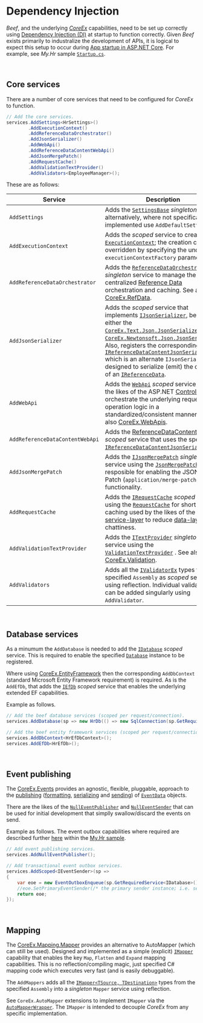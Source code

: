 # Dependency Injection

_Beef_, and the underlying [_CoreEx_](https://github.com/Avanade/CoreEx) capabilities, need to be set up correctly using [Dependency Injection (DI)](https://docs.microsoft.com/en-us/aspnet/core/fundamentals/dependency-injection) at startup to function correctly. Given _Beef_ exists primarily to industralize the development of APIs, it is logical to expect this setup to occur during [App startup in ASP.NET Core](https://learn.microsoft.com/en-us/aspnet/core/fundamentals/startup). For example, see _My.Hr_ sample [`Startup.cs`](../samples/My.Hr/My.Hr.Api/Startup.cs).

<br/>

## Core services

There are a number of core services that need to be configured for _CoreEx_ to function.

``` csharp
// Add the core services.
services.AddSettings<HrSettings>()
        .AddExecutionContext()
        .AddReferenceDataOrchestrator()
        .AddJsonSerializer()
        .AddWebApi()
        .AddReferenceDataContentWebApi()
        .AddJsonMergePatch()
        .AddRequestCache()
        .AddValidationTextProvider()
        .AddValidators<EmployeeManager>();
```

These are as follows:

Service | Description
-|-
`AddSettings` | Adds the [`SettingsBase`](https://github.com/Avanade/CoreEx/blob/main/src/CoreEx/Configuration/SettingsBase.cs) _singleton_ service; alternatively, where not specifically implemented use `AddDefaultSettings`.
`AddExecutionContext` | Adds the _scoped_ service to create an [`ExecutionContext`](https://github.com/Avanade/CoreEx/blob/main/src/CoreEx/ExecutionContext.cs); the creation can be overridden by specifying the underlying `executionContextFactory` parameter.
`AddReferenceDataOrchestrator` | Adds the [`ReferenceDataOrchestrator`](https://github.com/Avanade/CoreEx/blob/main/src/CoreEx/RefData/ReferenceDataOrchestrator.cs) _singleton_ service to manage the centralized [Reference Data](./Reference-Data.md) orchestration and caching. See also [CoreEx.RefData](https://github.com/Avanade/CoreEx/blob/main/src/CoreEx/RefData/README.md).
`AddJsonSerializer` | Adds the _scoped_ service that implements [`IJsonSerializer`](https://github.com/Avanade/CoreEx/blob/main/src/CoreEx/Json/IJsonSerializer.cs), being either the [`CoreEx.Text.Json.JsonSerializer`](https://github.com/Avanade/CoreEx/blob/main/src/CoreEx/Text/Json/JsonSerializer.cs) or [`CoreEx.Newtonsoft.Json.JsonSerializer`](https://github.com/Avanade/CoreEx/blob/main/src/CoreEx.Newtonsoft/Json/JsonSerializer.cs). Also, registers the corresponding [`IReferenceDataContentJsonSerializer `](https://github.com/Avanade/CoreEx/blob/main/src/CoreEx/Json/IReferenceDataContentJsonSerializer.cs) which is an alternate `IJsonSerializer` designed to serialize (emit) the contents of an [`IReferenceData`](https://github.com/Avanade/CoreEx/blob/main/src/CoreEx/RefData/IReferenceData.cs).
`AddWebApi` | Adds the [`WebApi`](https://github.com/Avanade/CoreEx/blob/main/src/CoreEx/WebApis/WebApi.cs) _scoped_ service used by the likes of the ASP.NET [Controllers](../samples/My.Hr/My.Hr.Api/Controllers/Generated/EmployeeController.cs) to orchestrate the underlying request operation logic in a standardized/consistent manner. See also [CoreEx.WebApis](https://github.com/Avanade/CoreEx/blob/main/src/CoreEx/WebApis/Readme.md).
`AddReferenceDataContentWebApi` | Adds the [ReferenceDataContentWebApi](https://github.com/Avanade/CoreEx/blob/main/src/CoreEx/WebApis/ReferenceDataContentWebApi.cs) _scoped_ service that uses the specialized [`IReferenceDataContentJsonSerializer `](https://github.com/Avanade/CoreEx/blob/main/src/CoreEx/Json/IReferenceDataContentJsonSerializer.cs).
`AddJsonMergePatch` | Adds the [`IJsonMergePatch`](https://github.com/Avanade/CoreEx/blob/main/src/CoreEx/Json/Merge/IJsonMergePatch.cs) _singleton_ service using the [`JsonMergePatch`](https://github.com/Avanade/CoreEx/blob/main/src/CoreEx/Json/Merge/JsonMergePatch.cs) that is resposible for enabling the JSON Merge Patch (`application/merge-patch+json`) functionality.
`AddRequestCache` | Adds the [`IRequestCache`](https://github.com/Avanade/CoreEx/blob/main/src/CoreEx/Caching/IRequestCache.cs) _scoped_ service using the [`RequestCache`](https://github.com/Avanade/CoreEx/blob/main/src/CoreEx/Caching/RequestCache.cs) for short-lived caching used by the likes of the [data-service-layer](./Layer-DataSvc.md) to reduce [data-layer](./Layer-Data.md) chattiness.
`AddValidationTextProvider` | Adds the [`ITextProvider`](https://github.com/Avanade/CoreEx/blob/main/src/CoreEx/Localization/ITextProvider.cs) _singleton_ service using the [`ValidationTextProvider`](https://github.com/Avanade/CoreEx/blob/main/src/CoreEx.Validation/ValidationTextProvider.cs) . See also [CoreEx.Validation](https://github.com/Avanade/CoreEx/blob/main/src/CoreEx.Validation/README.md).
`AddValidators` | Adds all the [`IValidatorEx`](https://github.com/Avanade/CoreEx/blob/main/src/CoreEx.Validation/IValidatorExT.cs) types from the specified `Assembly` as _scoped_ services using reflection. Individual validators can be added singularly using `AddValidator`.

<br/>

## Database services

As a minumum the `AddDatabase` is needed to add the [`IDatabase`](https://github.com/Avanade/CoreEx/blob/main/src/CoreEx.Database/IDatabase.cs) _scoped_ service. This is required to enable the specified [`Database`](https://github.com/Avanade/CoreEx/blob/main/src/CoreEx.Database/Database.cs) instance to be registered. 

Where using [CoreEx.EntityFramework](https://github.com/Avanade/CoreEx/blob/main/src/CoreEx.EntityFrameworkCore/README.md) then the corresponding `AddDbContext` (standard Microsoft Entity Framework requirement) is required. As is the `AddEfDb`, that adds the [`IEfDb`](https://github.com/Avanade/CoreEx/blob/main/src/CoreEx.EntityFrameworkCore/IEfDb.cs) _scoped_ service that enables the underlying extended EF capabilities.

Example as follows.

``` csharp
// Add the beef database services (scoped per request/connection).
services.AddDatabase(sp => new HrDb(() => new SqlConnection(sp.GetRequiredService<HrSettings>().DatabaseConnectionString), p.GetRequiredService<ILogger<HrDb>>()));

// Add the beef entity framework services (scoped per request/connection).
services.AddDbContext<HrEfDbContext>();
services.AddEfDb<HrEfDb>();
```

<br/>

## Event publishing

The [CoreEx.Events](https://github.com/Avanade/CoreEx/blob/main/src/CoreEx/Events/README.md) provides an agnostic, flexible, pluggable, approach to the [publishing](https://github.com/Avanade/CoreEx/blob/main/src/CoreEx/Events/IEventPublisher.cs) ([formatting](https://github.com/Avanade/CoreEx/blob/main/src/CoreEx/Events/EventDataFormatter.cs), [serializing](https://github.com/Avanade/CoreEx/blob/main/src/CoreEx/Events/IEventSerializer.cs) and [sending](https://github.com/Avanade/CoreEx/blob/main/src/CoreEx/Events/IEventSender.cs)) of [`EventData`](https://github.com/Avanade/CoreEx/blob/main/src/CoreEx/Events/EventData.cs) objects.

There are the likes of the [`NullEventPublisher`](https://github.com/Avanade/CoreEx/blob/main/src/CoreEx/Events/NullEventPublisher.cs) and [`NullEventSender`](https://github.com/Avanade/CoreEx/blob/main/src/CoreEx/Events/NullEventSender.cs) that can be used for initial development that simplly swallow/discard the events on send.

Example as follows. The event outbox capabilities where required are described further [here](../samples/My.Hr/docs/Employee-DB.md#event-outbox) within the [My.Hr sample](../samples/My.Hr/README.md).

``` csharp
// Add event publishing services.
services.AddNullEventPublisher();

// Add transactional event outbox services.
services.AddScoped<IEventSender>(sp =>
{
    var eoe = new EventOutboxEnqueue(sp.GetRequiredService<IDatabase>(), p.GetRequiredService<ILogger<EventOutboxEnqueue>>());
    //eoe.SetPrimaryEventSender(/* the primary sender instance; i.e. service bus */); // This is ptional.
    return eoe;
});
```

<br/>

## Mapping

The [CoreEx.Mapping.Mapper](https://github.com/Avanade/CoreEx/blob/main/src/CoreEx/Mapping/Mapper.cs) provides an alternative to AutoMapper (which can still be used). Designed and implemented as a simple (explicit) [`IMapper`](https://github.com/Avanade/CoreEx/blob/main/src/CoreEx/Mapping/IMapper.cs) capability that enables the key `Map`, `Flatten` and `Expand` mapping capabilities. This is no reflection/compiling magic, just specified C# mapping code which executes very fast (and is easily debuggable).

The `AddMappers` adds all the [`IMapper<TSource, TDestination>`](https://github.com/Avanade/CoreEx/blob/main/src/CoreEx/Mapping/IMapperT.cs) types from the specified `Assembly` into a _singleton_ `Mapper` service using reflection.

See `CoreEx.AutoMapper` extensions to implement `IMapper` via the [`AutoMapperWrapper`](https://github.com/Avanade/CoreEx/blob/main/src/CoreEx.AutoMapper/AutoMapperWrapper.cs). The `IMapper` is intended to decouple _CoreEx_ from any specific implementation.